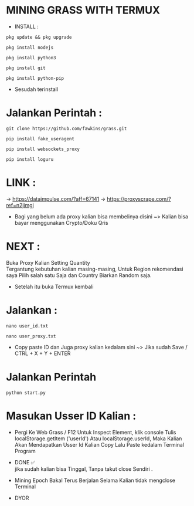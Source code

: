 # MINING GRASS WITH TERMUX



* INSTALL : 


```
pkg update && pkg upgrade
```
```
pkg install nodejs
```
```
pkg install python3
```
```
pkg install git
```
```
pkg install python-pip
```


* Sesudah terinstall 


# Jalankan Perintah  : 

```
git clone https://github.com/fawkins/grass.git
```
```
pip install fake_useragent
```
```
pip install websockets_proxy
```
```
pip install loguru
```




# LINK : 


-> https://dataimpulse.com/?aff=67141 
-> https://proxyscrape.com/?ref=n2jimgj



* Bagi yang belum ada proxy kalian bisa membelinya disini
~> Kalian bisa bayar menggunakan Crypto/Doku Qris  


# NEXT : 

Buka Proxy Kalian Setting Quantity  
Tergantung kebutuhan kalian masing-masing, 
Untuk Region rekomendasi saya Pilih
salah satu Saja dan 
Country Biarkan Random saja. 



* Setelah itu buka Termux kembali 

# Jalankan : 

```
nano user_id.txt
```
```
nano user_proxy.txt
```

* Copy paste ID dan Juga proxy kalian kedalam sini 
~> Jika sudah Save / CTRL + X + Y + ENTER

 

# Jalankan Perintah


```
python start.py
```


# Masukan Usser ID Kalian : 

* Pergi Ke Web Grass / F12 Untuk Inspect Element, klik console
Tulis localStorage.getItem ('userId') Atau  localStorage.userId,
Maka Kalian Akan Mendapatkan Usser Id Kalian 
Copy Lalu Paste kedalam Terminal Program 

* DONE ✅  
jika sudah kalian bisa Tinggal, Tanpa takut 
close Sendiri .

* Mining Epoch Bakal Terus Berjalan 
Selama Kalian tidak mengclose Terminal 




* DYOR
